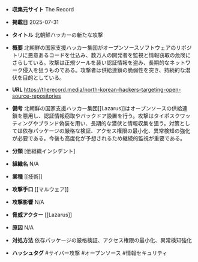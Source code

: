 - **収集元サイト**
The Record

- **掲載日**
2025-07-31

- **タイトル**
北朝鮮ハッカーの新たな攻撃

- **概要**
北朝鮮の国家支援ハッカー集団がオープンソースソフトウェアのリポジトリに悪意あるコードを仕込み、数万人の開発者を監視と情報窃取の危険にさらしている。攻撃は正規ツールを装い認証情報を盗み、長期的なネットワーク侵入を狙うものである。攻撃者は供給連鎖の脆弱性を突き、持続的な潜伏を目的としている。

- **URL**
https://therecord.media/north-korean-hackers-targeting-open-source-repositories

- **備考**
北朝鮮の国家支援ハッカー集団[[Lazarus]]はオープンソースの供給連鎖を悪用し、認証情報窃取やバックドア設置を行う。攻撃はタイポスクワッティングやブランド偽装を用い、長期的な潜伏と情報収集を狙う。対策としては依存パッケージの厳格な検証、アクセス権限の最小化、異常検知の強化が必要である。今後も高度化が予想されるため継続的監視が重要である。

- **分類**
[他組織インシデント]

- **組織名**
N/A

- **業種**
[[技術]]

- **攻撃手口**
[[マルウェア]]

- **攻撃影響**
N/A

- **脅威アクター**
[[Lazarus]]

- **原因**
N/A

- **対処方法**
依存パッケージの厳格検証、アクセス権限の最小化、異常検知強化

- **ハッシュタグ**
#サイバー攻撃 #オープンソース #情報セキュリティ
